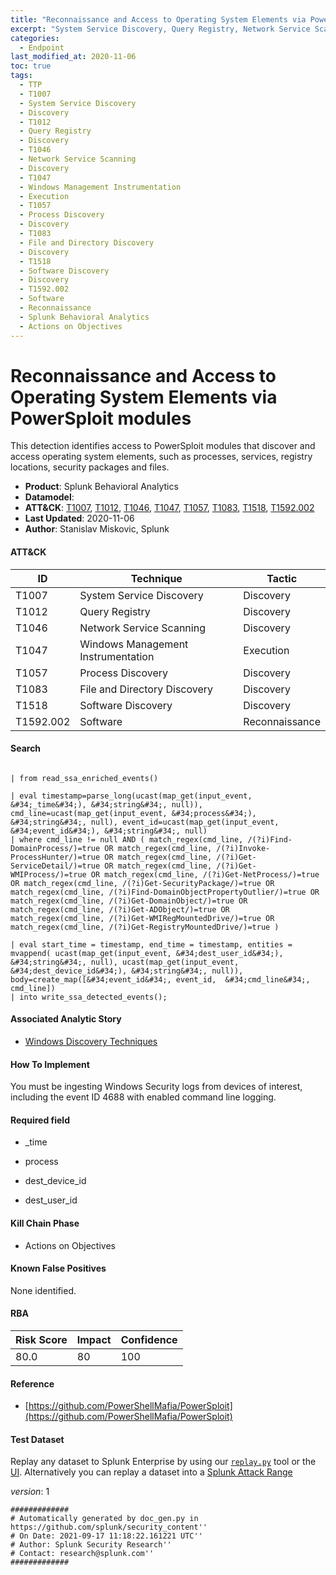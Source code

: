 ```yaml
---
title: "Reconnaissance and Access to Operating System Elements via PowerSploit modules"
excerpt: "System Service Discovery, Query Registry, Network Service Scanning, Windows Management Instrumentation, Process Discovery, File and Directory Discovery, Software Discovery, Software"
categories:
  - Endpoint
last_modified_at: 2020-11-06
toc: true
tags:
  - TTP
  - T1007
  - System Service Discovery
  - Discovery
  - T1012
  - Query Registry
  - Discovery
  - T1046
  - Network Service Scanning
  - Discovery
  - T1047
  - Windows Management Instrumentation
  - Execution
  - T1057
  - Process Discovery
  - Discovery
  - T1083
  - File and Directory Discovery
  - Discovery
  - T1518
  - Software Discovery
  - Discovery
  - T1592.002
  - Software
  - Reconnaissance
  - Splunk Behavioral Analytics
  - Actions on Objectives
---
```


# Reconnaissance and Access to Operating System Elements via PowerSploit modules

This detection identifies access to PowerSploit modules that discover and access operating system elements, such as processes, services, registry locations, security packages and files.

- **Product**: Splunk Behavioral Analytics
- **Datamodel**:
- **ATT&CK**: [T1007](https://attack.mitre.org/techniques/T1007/), [T1012](https://attack.mitre.org/techniques/T1012/), [T1046](https://attack.mitre.org/techniques/T1046/), [T1047](https://attack.mitre.org/techniques/T1047/), [T1057](https://attack.mitre.org/techniques/T1057/), [T1083](https://attack.mitre.org/techniques/T1083/), [T1518](https://attack.mitre.org/techniques/T1518/), [T1592.002](https://attack.mitre.org/techniques/T1592/002/)
- **Last Updated**: 2020-11-06
- **Author**: Stanislav Miskovic, Splunk


#### ATT&CK

| ID          | Technique   | Tactic       |
| ----------- | ----------- |--------------|
| T1007 | System Service Discovery | Discovery |
| T1012 | Query Registry | Discovery |
| T1046 | Network Service Scanning | Discovery |
| T1047 | Windows Management Instrumentation | Execution |
| T1057 | Process Discovery | Discovery |
| T1083 | File and Directory Discovery | Discovery |
| T1518 | Software Discovery | Discovery |
| T1592.002 | Software | Reconnaissance |


#### Search

```

| from read_ssa_enriched_events()

| eval timestamp=parse_long(ucast(map_get(input_event, &#34;_time&#34;), &#34;string&#34;, null)), cmd_line=ucast(map_get(input_event, &#34;process&#34;), &#34;string&#34;, null), event_id=ucast(map_get(input_event, &#34;event_id&#34;), &#34;string&#34;, null) 
| where cmd_line != null AND ( match_regex(cmd_line, /(?i)Find-DomainProcess/)=true OR match_regex(cmd_line, /(?i)Invoke-ProcessHunter/)=true OR match_regex(cmd_line, /(?i)Get-ServiceDetail/)=true OR match_regex(cmd_line, /(?i)Get-WMIProcess/)=true OR match_regex(cmd_line, /(?i)Get-NetProcess/)=true OR match_regex(cmd_line, /(?i)Get-SecurityPackage/)=true OR match_regex(cmd_line, /(?i)Find-DomainObjectPropertyOutlier/)=true OR match_regex(cmd_line, /(?i)Get-DomainObject/)=true OR match_regex(cmd_line, /(?i)Get-ADObject/)=true OR match_regex(cmd_line, /(?i)Get-WMIRegMountedDrive/)=true OR match_regex(cmd_line, /(?i)Get-RegistryMountedDrive/)=true )

| eval start_time = timestamp, end_time = timestamp, entities = mvappend( ucast(map_get(input_event, &#34;dest_user_id&#34;), &#34;string&#34;, null), ucast(map_get(input_event, &#34;dest_device_id&#34;), &#34;string&#34;, null)), body=create_map([&#34;event_id&#34;, event_id,  &#34;cmd_line&#34;, cmd_line]) 
| into write_ssa_detected_events();
```

#### Associated Analytic Story

* [Windows Discovery Techniques](_stories/windows_discovery_techniques)


#### How To Implement
You must be ingesting Windows Security logs from devices of interest, including the event ID 4688 with enabled command line logging.

#### Required field

* _time

* process

* dest_device_id

* dest_user_id


#### Kill Chain Phase

* Actions on Objectives


#### Known False Positives
None identified.



#### RBA

| Risk Score  | Impact      | Confidence   |
| ----------- | ----------- |--------------|
| 80.0 | 80 | 100 |



#### Reference


* [https://github.com/PowerShellMafia/PowerSploit](https://github.com/PowerShellMafia/PowerSploit)



#### Test Dataset
Replay any dataset to Splunk Enterprise by using our [`replay.py`](https://github.com/splunk/attack_data#using-replaypy) tool or the [UI](https://github.com/splunk/attack_data#using-ui).
Alternatively you can replay a dataset into a [Splunk Attack Range](https://github.com/splunk/attack_range#replay-dumps-into-attack-range-splunk-server)



_version_: 1

```
#############
# Automatically generated by doc_gen.py in https://github.com/splunk/security_content''
# On Date: 2021-09-17 11:18:22.161221 UTC''
# Author: Splunk Security Research''
# Contact: research@splunk.com''
#############
```